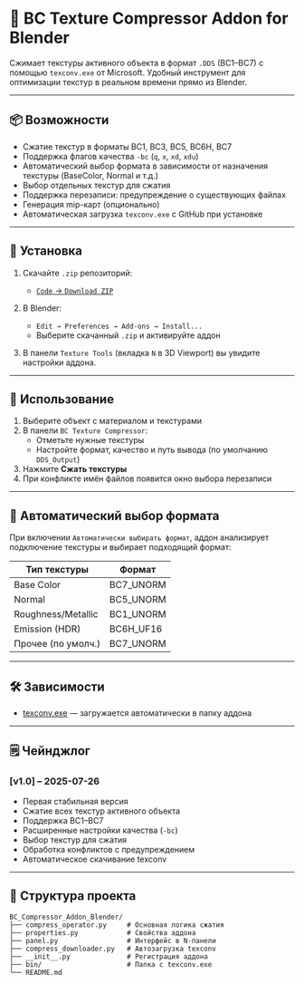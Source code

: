 # 🧊 BC Texture Compressor Addon for Blender

Сжимает текстуры активного объекта в формат `.DDS` (BC1–BC7) с помощью `texconv.exe` от Microsoft. Удобный инструмент для оптимизации текстур в реальном времени прямо из Blender.

---

## 📦 Возможности

- Сжатие текстур в форматы BC1, BC3, BC5, BC6H, BC7
- Поддержка флагов качества `-bc` (`q`, `x`, `xd`, `xdu`)
- Автоматический выбор формата в зависимости от назначения текстуры (BaseColor, Normal и т.д.)
- Выбор отдельных текстур для сжатия
- Поддержка перезаписи: предупреждение о существующих файлах
- Генерация mip-карт (опционально)
- Автоматическая загрузка `texconv.exe` с GitHub при установке

---

## 🧰 Установка

1. Скачайте `.zip` репозиторий:
   - [`Code` → `Download ZIP`](https://github.com/sendy-tech/BC_Compressor_Addon_Blender/archive/refs/heads/master.zip)

2. В Blender:
   - `Edit → Preferences → Add-ons → Install...`
   - Выберите скачанный `.zip` и активируйте аддон

3. В панели `Texture Tools` (вкладка `N` в 3D Viewport) вы увидите настройки аддона.

---

## 🚀 Использование

1. Выберите объект с материалом и текстурами
2. В панели `BC Texture Compressor`:
   - Отметьте нужные текстуры
   - Настройте формат, качество и путь вывода (по умолчанию `DDS_Output`)
3. Нажмите **Сжать текстуры**
4. При конфликте имён файлов появится окно выбора перезаписи

---

## 🧠 Автоматический выбор формата

При включении `Автоматически выбирать формат`, аддон анализирует подключение текстуры и выбирает подходящий формат:

| Тип текстуры      | Формат         |
|-------------------|----------------|
| Base Color        | BC7_UNORM      |
| Normal            | BC5_UNORM      |
| Roughness/Metallic| BC1_UNORM      |
| Emission (HDR)    | BC6H_UF16      |
| Прочее (по умолч.)| BC7_UNORM      |

---

## 🛠 Зависимости

- [texconv.exe](https://github.com/microsoft/DirectXTex) — загружается автоматически в папку аддона

---

## 🗒 Чейнджлог

### [v1.0] – 2025-07-26

- Первая стабильная версия
- Сжатие всех текстур активного объекта
- Поддержка BC1–BC7
- Расширенные настройки качества (`-bc`)
- Выбор текстур для сжатия
- Обработка конфликтов с предупреждением
- Автоматическое скачивание texconv

---

## 📂 Структура проекта
```
BC_Compressor_Addon_Blender/
├── compress_operator.py     # Основная логика сжатия
├── properties.py            # Свойства аддона
├── panel.py                 # Интерфейс в N-панели
├── compress_downloader.py   # Автозагрузка texconv
├── __init__.py              # Регистрация аддона
├── bin/                     # Папка с texconv.exe
└── README.md
```
